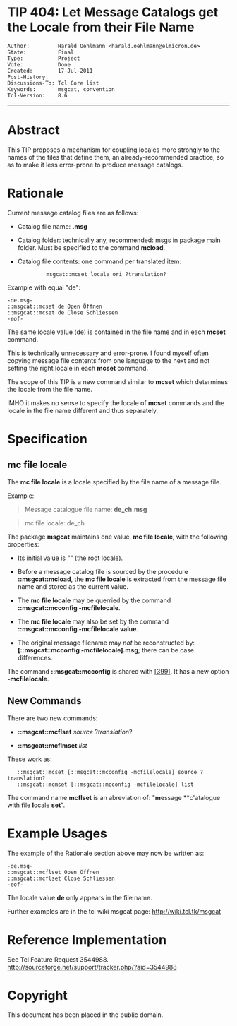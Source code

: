 # TIP 404: Let Message Catalogs get the Locale from their File Name
	Author:         Harald Oehlmann <harald.oehlmann@elmicron.de>
	State:          Final
	Type:           Project
	Vote:           Done
	Created:        17-Jul-2011
	Post-History:   
	Discussions-To: Tcl Core list
	Keywords:       msgcat, convention
	Tcl-Version:    8.6
-----

# Abstract

This TIP proposes a mechanism for coupling locales more strongly to the names
of the files that define them, an already-recommended practice, so as to make
it less error-prone to produce message catalogs.

# Rationale

Current message catalog files are as follows:

 * Catalog file
   name: _<locale>_ **.msg**

 * Catalog
   folder: technically any, recommended: msgs in package main folder. Must be
   specified to the command **mcload**.

 * Catalog file
   contents: one command per translated item:

		        msgcat::mcset locale ori ?translation?

Example with <locale> equal "de":

	-de.msg-
	::msgcat::mcset de Open Öffnen
	::msgcat::mcset de Close Schliessen
	-eof-

The same locale value \(de\) is contained in the file name and in each
**mcset** command.

This is technically unnecessary and error-prone.  I found myself often copying
message file contents from one language to the next and not setting the right
locale in each **mcset** command.

The scope of this TIP is a new command similar to **mcset** which determines
the locale from the file name.

IMHO it makes no sense to specify the locale of **mcset** commands and the
locale in the file name different and thus separately.

# Specification

## mc file locale

The **mc file locale** is a locale specified by the file name of a message
file.

Example:

 > Message catalogue
   file name: **de\_ch.msg**

 > mc
   file locale: de\_ch

The package **msgcat** maintains one value, **mc file locale**, with the
following properties:

 * Its initial value is "" \(the root locale\).

 * Before a message catalog file is sourced by the procedure
   **::msgcat::mcload**, the **mc file locale** is extracted from the
   message file name and stored as the current value.

 * The **mc file locale** may be querried by the command
   **::msgcat::mcconfig -mcfilelocale**.

 * The **mc file locale** may also be set by the command
   **::msgcat::mcconfig -mcfilelocale value**.

 * The original message filename may _not_ be reconstructed
   by: **[::msgcat::mcconfig -mcfilelocale].msg**; there can be case
   differences.

The command **::msgcat::mcconfig** is shared with [[399]](399.md).  It has a new
option **-mcfilelocale**.

## New Commands

There are two new commands:

 * **::msgcat::mcflset** _source_ ?_translation_?

 * **::msgcat::mcflmset** _list_

These work as:

	   ::msgcat::mcset [::msgcat::mcconfig -mcfilelocale] source ?translation?
	   ::msgcat::mcmset [::msgcat::mcconfig -mcfilelocale] list

The command name **mcflset** is an abreviation of: "**m**essage
**c'atalogue with **f**ile **l**ocale **set**".

# Example Usages

The example of the Rationale section above may now be written as:

	-de.msg-
	::msgcat::mcflset Open Öffnen
	::msgcat::mcflset Close Schliessen
	-eof-

The locale value **de** only appears in the file name.

Further examples are in the tcl wiki msgcat page: <http://wiki.tcl.tk/msgcat> 

# Reference Implementation

See Tcl Feature Request 3544988.
<http://sourceforge.net/support/tracker.php/?aid=3544988> 

# Copyright

This document has been placed in the public domain.

